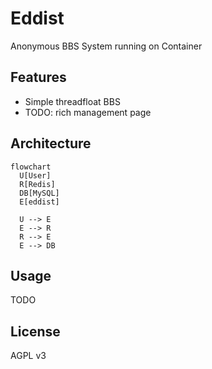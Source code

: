 # Eddist
Anonymous BBS System running on Container

## Features
- Simple threadfloat BBS
- TODO: rich management page

## Architecture

```mermaid
flowchart
  U[User]
  R[Redis]
  DB[MySQL]
  E[eddist]

  U --> E
  E --> R
  R --> E
  E --> DB
```

## Usage
TODO

## License
AGPL v3
